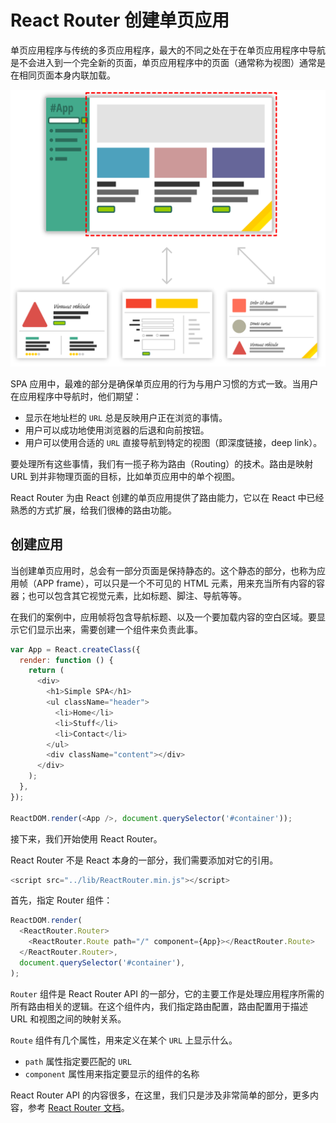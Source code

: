 # React Router 创建单页应用

单页应用程序与传统的多页应用程序，最大的不同之处在于在单页应用程序中导航是不会进入到一个完全新的页面，单页应用程序中的页面（通常称为视图）通常是在相同页面本身内联加载。

![SPA](./images/single-page-model.png)

SPA 应用中，最难的部分是确保单页应用的行为与用户习惯的方式一致。当用户在应用程序中导航时，他们期望：

- 显示在地址栏的 `URL` 总是反映用户正在浏览的事情。
- 用户可以成功地使用浏览器的后退和向前按钮。
- 用户可以使用合适的 `URL` 直接导航到特定的视图（即深度链接，deep link）。

要处理所有这些事情，我们有一揽子称为路由（Routing）的技术。路由是映射 URL 到并非物理页面的目标，比如单页应用中的单个视图。

React Router 为由 React 创建的单页应用提供了路由能力，它以在 React 中已经熟悉的方式扩展，给我们很棒的路由功能。

## 创建应用

当创建单页应用时，总会有一部分页面是保持静态的。这个静态的部分，也称为应用帧（APP frame），可以只是一个不可见的 HTML 元素，用来充当所有内容的容器；也可以包含其它视觉元素，比如标题、脚注、导航等等。

在我们的案例中，应用帧将包含导航标题、以及一个要加载内容的空白区域。要显示它们显示出来，需要创建一个组件来负责此事。

```js
var App = React.createClass({
  render: function () {
    return (
      <div>
        <h1>Simple SPA</h1>
        <ul className="header">
          <li>Home</li>
          <li>Stuff</li>
          <li>Contact</li>
        </ul>
        <div className="content"></div>
      </div>
    );
  },
});

ReactDOM.render(<App />, document.querySelector('#container'));
```

接下来，我们开始使用 React Router。

React Router 不是 React 本身的一部分，我们需要添加对它的引用。

```js
<script src="../lib/ReactRouter.min.js"></script>
```

首先，指定 Router 组件：

```js
ReactDOM.render(
  <ReactRouter.Router>
    <ReactRouter.Route path="/" component={App}></ReactRouter.Route>
  </ReactRouter.Router>,
  document.querySelector('#container'),
);
```

`Router` 组件是 React Router API 的一部分，它的主要工作是处理应用程序所需的所有路由相关的逻辑。在这个组件内，我们指定路由配置，路由配置用于描述 URL 和视图之间的映射关系。

`Route` 组件有几个属性，用来定义在某个 `URL` 上显示什么。

- `path` 属性指定要匹配的 `URL`
- `component` 属性用来指定要显示的组件的名称

React Router API 的内容很多，在这里，我们只是涉及非常简单的部分，更多内容，参考 [React Router 文档](https://github.com/ReactTraining/react-router)。

